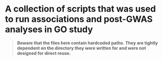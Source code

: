 # A collection of scripts that was used to run associations and post-GWAS analyses in GO study

> **Beware that the files here contain hardcoded paths. They are tightly dependent on the directory they were written for and were not designed for direct reuse.**